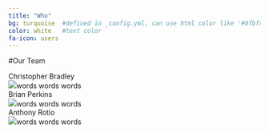 ```yaml
---
title: "Who"
bg: turquoise  #defined in _config.yml, can use html color like '#0fbfcf'
color: white   #text color
fa-icon: users
---
```


#Our Team

<div style="align:left">Christopher Bradley<br/><img class="desaturate" src="https://www.mistralequity.com/images/bradley.jpg" />words words words</div>
<div style="align:right">Brian Perkins<br/><img class="desaturate" src="http://www.advertisingweek.com/cache/images/userfiles/images/speakers/uploads/140x140/crop_to_fittrim/BrianPerkins.jpg" />words words words</div>
<div style="align:left">Anthony Rotio<br/><img class="desaturate" src="https://lh4.googleusercontent.com/-n6sjfv9BKf4/AAAAAAAAAAI/AAAAAAAAAAA/6quQGMtnF3w/s128-c-k/photo.jpg" />words words words</div>